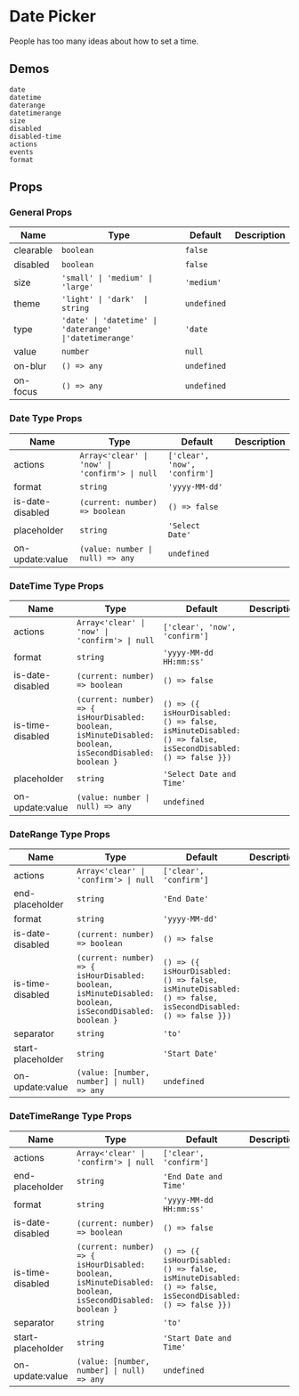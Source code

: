 # Date Picker
People has too many ideas about how to set a time.

## Demos
```demo
date
datetime
daterange
datetimerange
size
disabled
disabled-time
actions
events
format
```

## Props
### General Props
|Name|Type|Default|Description|
|-|-|-|-|
|clearable|`boolean`|`false`||
|disabled|`boolean`|`false`||
|size|`'small' \| 'medium' \| 'large'`|`'medium'`||
|theme|`'light' \| 'dark'  \| string`|`undefined`||
|type|`'date' \| 'datetime' \| 'daterange' \|'datetimerange'`|`'date`||
|value|`number`|`null`||
|on-blur|`() => any`|`undefined`||
|on-focus|`() => any`|`undefined`||

### Date Type Props
|Name|Type|Default|Description|
|-|-|-|-|
|actions|`Array<'clear' \| 'now' \| 'confirm'> \| null`|`['clear', 'now', 'confirm']`||
|format|`string`|`'yyyy-MM-dd'`||
|is-date-disabled|`(current: number) => boolean`|`() => false`||
|placeholder|`string`|`'Select Date'`||
|on-update:value|`(value: number \| null) => any`|`undefined`||

### DateTime Type Props
|Name|Type|Default|Description|
|-|-|-|-|
|actions|`Array<'clear' \| 'now' \| 'confirm'> \| null`|`['clear', 'now', 'confirm']`||
|format|`string`|`'yyyy-MM-dd HH:mm:ss'`||
|is-date-disabled|`(current: number) => boolean`|`() => false`||
|is-time-disabled|`(current: number) => { isHourDisabled: boolean, isMinuteDisabled: boolean, isSecondDisabled: boolean }`|`() => ({ isHourDisabled: () => false, isMinuteDisabled: () => false, isSecondDisabled: () => false }})`||
|placeholder|`string`|`'Select Date and Time'`||
|on-update:value|`(value: number \| null) => any`|`undefined`||

### DateRange Type Props
|Name|Type|Default|Description|
|-|-|-|-|
|actions|`Array<'clear' \| 'confirm'> \| null`|`['clear', 'confirm']`||
|end-placeholder|`string`|`'End Date'`||
|format|`string`|`'yyyy-MM-dd'`||
|is-date-disabled|`(current: number) => boolean`|`() => false`||
|is-time-disabled|`(current: number) => { isHourDisabled: boolean, isMinuteDisabled: boolean, isSecondDisabled: boolean }`|`() => ({ isHourDisabled: () => false, isMinuteDisabled: () => false, isSecondDisabled: () => false }})`||
|separator|`string`|`'to'`||
|start-placeholder|`string`|`'Start Date'`||
|on-update:value|`(value: [number, number] \| null) => any`|`undefined`||

### DateTimeRange Type Props
|Name|Type|Default|Description|
|-|-|-|-|
|actions|`Array<'clear' \| 'confirm'> \| null`|`['clear', 'confirm']`||
|end-placeholder|`string`|`'End Date and Time'`||
|format|`string`|`'yyyy-MM-dd HH:mm:ss'`||
|is-date-disabled|`(current: number) => boolean`|`() => false`||
|is-time-disabled|`(current: number) => { isHourDisabled: boolean, isMinuteDisabled: boolean, isSecondDisabled: boolean }`|`() => ({ isHourDisabled: () => false, isMinuteDisabled: () => false, isSecondDisabled: () => false }})`||
|separator|`string`|`'to'`||
|start-placeholder|`string`|`'Start Date and Time'`||
|on-update:value|`(value: [number, number] \| null) => any`|`undefined`||
